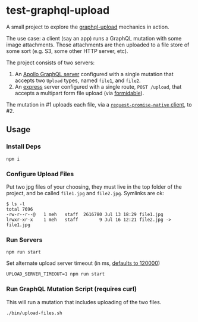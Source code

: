 # test-graphql-upload

A small project to explore the [graphql-upload](https://github.com/jaydenseric/graphql-upload) mechanics in action.  

The use case:  a client (say an app) runs a GraphQL mutation with some image attachments. Those attachments are then uploaded to a file store of some sort (e.g. S3, some other HTTP server, etc).

The project consists of two servers:

1. An [Apollo GraphQL server](https://github.com/apollographql/apollo-server) configured with a single mutation that accepts two `Upload` types, named `file1`, and `file2`.
2. An [express](http://expressjs.com/) server configured with a single route, `POST /upload`, that accepts a multipart form file upload (via [formidable](https://github.com/felixge/node-formidable)).

The mutation in #1 uploads each file, via a [`request-promise-native` client](https://github.com/request/request-promise-native), to #2.

## Usage

### Install Deps

```
npm i
```

### Configure Upload Files

Put two jpg files of your choosing, they must live in the top folder of the project, and be called `file1.jpg` and `file2.jpg`. Symlinks are ok:

```
$ ls -l
total 7696
-rw-r--r--@   1 meh   staff  2616780 Jul 13 18:29 file1.jpg
lrwxr-xr-x    1 meh   staff        9 Jul 16 12:21 file2.jpg -> file1.jpg
```

### Run Servers

```
npm run start
```

Set alternate upload server timeout (in ms, [defaults to 120000](https://nodejs.org/api/http.html#http_server_settimeout_msecs_callback))

```
UPLOAD_SERVER_TIMEOUT=1 npm run start
```

### Run GraphQL Mutation Script (requires curl)

This will run a mutation that includes uploading of the two files.

```
./bin/upload-files.sh
```
